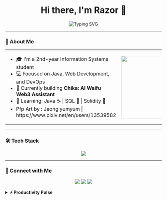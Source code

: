 <h1 align="center">Hi there, I'm Razor 👋</h1>

<p align="center">
  <img src="https://readme-typing-svg.herokuapp.com?font=Fira+Code&size=22&pause=1000&center=true&vCenter=true&width=440&lines=I+like+coffe;Long+life+learner;Thanks+for+visiting+my+GitHub!;Feel+free+to+follow." alt="Typing SVG" />
</p>

---

### 🌟 About Me
<table>
  <tr>
    <td>
      <ul>
        <li>🎓 I'm a 2nd-year Information Systems student</li>
        <li>💻 Focused on Java, Web Development, and DevOps</li>
        <li>🚀 Currently building <b>Chika: AI Waifu Web3 Assistant</b></li>
        <li>🧠 Learning: Java ☕ | SQL 🐬 | Solidity 🧱  </li>
        <li> Pfp Art by : Jeong yumyum | https://www.pixiv.net/en/users/13539582</li>
      </ul>
    </td>
    <td>
      <img src="https://media1.giphy.com/media/v1.Y2lkPTc5MGI3NjExdnZ3Y3Q5NGRxNmRpeXZ1bGYyamNhNXYycDRrbmZsNjd5OWtsMjBsdCZlcD12MV9pbnRlcm5hbF9naWZfYnlfaWQmY3Q9Zw/lyN5qwcbXWXr2fUjBa/giphy.gif" width="200" />
    </td>
  </tr>
</table>

---

### 🛠️ Tech Stack
<p align="center">
  <img src="https://skillicons.dev/icons?i=java,idea,html,css,js,php,mysql,solidity,linux,git,github,vscode" />
</p>

---

### 💬 Connect with Me
<p align="center">
  <a href="https://misskey.id/@chibanayasuko"><img src="https://img.shields.io/badge/-MASTODON-%232B90D9?style=for-the-badge&logo=mastodon&logoColor=white" /></a>
  <a href="https://x.com/2021Ezwin"><img src="https://img.shields.io/badge/X-%23000000.svg?style=for-the-badge&logo=X&logoColor=white" /></a>
  <a href="https://discord.com/users/ezboy4884"><img src ="https://img.shields.io/badge/Discord-%235865F2.svg?style=for-the-badge&logo=discord&logoColor=white"/></a>
</p>

<details>
  <summary><b>⚡ Productivity Pulse</b></summary>
  
  <a href="#">![Github stats](https://github-readme-stats.vercel.app/api?username=razorx411&theme=tokyonight_private=true&hide_border=true&line_height=20)</a>
  <a href="#">![Top Langs](https://github-readme-stats.vercel.app/api/top-langs/?username=razorx411&layout=compact&theme=tokyonight_private=true&hide_border=true)</a>
</details>

